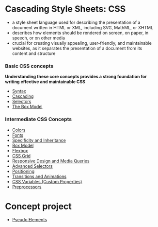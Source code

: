 # Cascading Style Sheets: CSS
- a style sheet language used for describing the presentation of a document written in HTML or XML, including SVG, MathML, or XHTML
- describes how elements should be rendered on screen, on paper, in speech, or on other media
- crucial for creating visually appealing, user-friendly, and maintainable websites, as it separates the presentation of a document from its content and structure

### Basic CSS concepts 
**Understanding these core concepts provides a strong foundation for writing effective and maintainable CSS**
- [Syntax](./Basics/Syntax.md)
- [Cascading]()
- [Selectors](./Basics/Selectors.md)
- [The Box Model](./Basics/BoxModel.md)


### Intermediate CSS Concepts
- [Colors](./Intermediate/Colors.md)
- [Fonts](./Intermediate/Fonts.md)
- [Specificity and Inheritance]()
- [Box Model]()
- [Flexbox]()
- [CSS Grid]()
- [Responsive Design and Media Queries]()
- [Advanced Selectors]()
- [Positioning]()
- [Transitions and Animations]()
- [CSS Variables (Custom Properties)]()
- [Preprocessors]()


# Concept project
- [Pseudo Elements](./concept-projects/pseudo-elements/README.md)